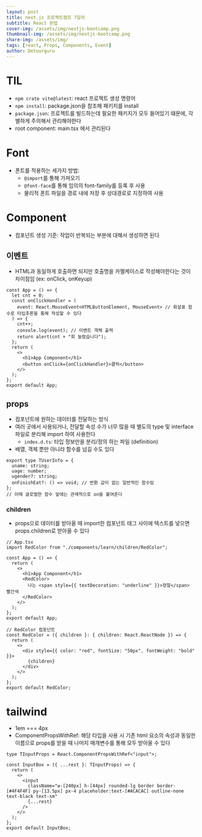 ```yaml
---
layout: post
title: next.js 프로젝트캠프 7일차
subtitle: React 문법
cover-img: /assets/img/nextjs-bootcamp.png
thumbnail-img: /assets/img/nextjs-bootcamp.png
share-img: /assets/img/
tags: [react, Props, Components, Event]
author: Detourguru
---
```


# TIL

- `npm crate vite@latest`: react 프로젝트 생성 명령어
- `npm install`: package.json을 참조해 패키지를 install
- `package.json`: 프로젝트를 빌드하는데 필요한 패키지가 모두 들어있기 떄문에, 각별하게 주의해서 관리해야한다
- root component: main.tsx 에서 관리된다

# Font

- 폰트를 적용하는 세가지 방법:
  - `@import`를 통해 가져오기
  - `@font-face`를 통해 임의의 font-family를 등록 후 사용
  - 물리적 폰트 파일을 경로 내에 저장 후 상대경로로 지정하여 사용

# Component

- 컴포넌트 생성 기준: 작업이 반복되는 부분에 대해서 생성하면 된다

## 이벤트

- HTML과 동일하게 호출하면 되지만 호출명을 카멜케이스로 작성해야한다는 것이 차이점임 (ex: onClick, onKeyup)

```
const App = () => {
  let cnt = 0;
  const onClickHandler = (
    event: React.MouseEvent<HTMLButtonElement, MouseEvent> // 화살표 함수로 타입추론을 통해 작성할 수 있다
  ) => {
    cnt++;
    console.log(event); // 이벤트 객체 출력
    return alert(cnt + "회 눌렸습니다");
  };
  return (
    <>
      <h1>App Component</h1>
      <button onClick={onClickHandler}>클릭</button>
    </>
  );
};
export default App;
```

## props

- 컴포넌트에 원하는 데이터를 전달하는 방식
- 여러 곳에서 사용되거나, 전달할 속성 수가 너무 많을 때 별도의 type 및 interface 파일로 분리해 import 하여 사용한다
  - `index.d.ts`: 타입 정보만을 분리/정의 하는 파일 (definition)
- 배열, 객체 뿐만 아니라 함수를 넘길 수도 있다

```
export type TUserInfo = {
  uname: string;
  uage: number;
  ugender?: string;
  onFinishEat?: () => void; // 반환 값이 없는 일반적인 함수임
};
// 이때 글로벌한 함수 앞에는 관례적으로 on을 붙여준다
```

### children

- props으로 데이터를 받아올 때 import한 컴포넌트 태그 사이에 텍스트를 넣으면 props.children로 받아올 수 있다

```
// App.tsx
import RedColor from "./components/learn/children/RedColor";

const App = () => {
  return (
    <>
      <h1>App Component</h1>
      <RedColor>
        나는 <span style={{ textDecoration: "underline" }}>정말</span> 빨간색
      </RedColor>
    </>
  );
};
export default App;
```

```
// RedColor 컴포넌트
const RedColor = ({ children }: { children: React.ReactNode }) => {
  return (
    <>
      <div style={{ color: "red", fontSize: "50px", fontWeight: "bold" }}>
        {children}
      </div>
    </>
  );
};
export default RedColor;
```

# tailwind

- 1em === 4px
- ComponentPropsWithRef: 해당 타입을 사용 시 기존 html 요소의 속성과 동일한 이름으로 props를 받을 때 나머지 매개변수를 통해 모두 받아올 수 있다

```
type TInputProps = React.ComponentPropsWithRef<"input">;

const InputBox = ({ ...rest }: TInputProps) => {
  return (
    <>
      <input
        className="w-[240px] h-[44px] rounded-lg border border-[#4F4F4F] py-[13.5px] px-4 placeholder:text-[#ACACAC] outline-none text-black text-sm"
        {...rest}
      />
    </>
  );
};
export default InputBox;

```
